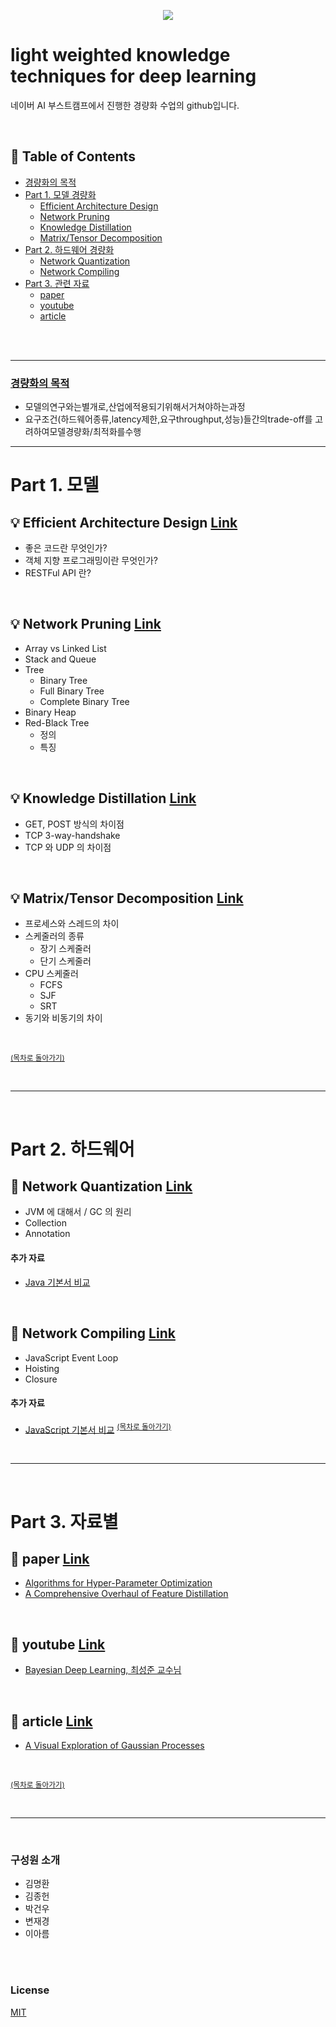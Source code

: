 <div align=center>

![](/assets/images/tech_interview_main.png)

</div>

# light weighted knowledge techniques for deep learning

네이버 AI 부스트캠프에서 진행한 경량화 수업의 github입니다.
<!-- <div align=center></div> -->

</br>

## :memo: Table of Contents

- [경량화의 목적](#경량화의-목적)
- [Part 1. 모델 경량화](#part-1-모델)
  - [Efficient Architecture Design]()
  - [Network Pruning]()
  - [Knowledge Distillation]()
  - [Matrix/Tensor Decomposition]()
- [Part 2. 하드웨어 경량화](#part-2-하드웨어)
  - [Network Quantization]()
  - [Network Compiling]()
- [Part 3. 관련 자료](#part-3-자료별)
  - [paper]()
  - [youtube]()
  - [article]()
</br>

</br>

---

### [경량화의 목적]()

- 모델의연구와는별개로,산업에적용되기위해서거쳐야하는과정
- 요구조건(하드웨어종류,latency제한,요구throughput,성능)들간의trade-off를 고려하여모델경량화/최적화를수행

---

# Part 1. 모델

## :bulb: Efficient Architecture Design [Link]()

- 좋은 코드란 무엇인가?
- 객체 지향 프로그래밍이란 무엇인가?
- RESTFul API 란?

</br>

## :bulb: Network Pruning [Link]()

- Array vs Linked List
- Stack and Queue
- Tree
  - Binary Tree
  - Full Binary Tree
  - Complete Binary Tree
- Binary Heap
- Red-Black Tree
  - 정의
  - 특징
</br>

## :bulb: Knowledge Distillation [Link]()

- GET, POST 방식의 차이점
- TCP 3-way-handshake
- TCP 와 UDP 의 차이점

</br>

## :bulb: Matrix/Tensor Decomposition [Link]()

- 프로세스와 스레드의 차이
- 스케줄러의 종류
  - 장기 스케줄러
  - 단기 스케줄러
- CPU 스케줄러
  - FCFS
  - SJF
  - SRT
- 동기와 비동기의 차이

</br>

<sup>[(목차로 돌아가기)](#light-weighted-knowledge-techniques-for-deep-learning)</sup>

</br>

---

</br>

# Part 2. 하드웨어

## :gem: Network Quantization [Link]()

- JVM 에 대해서 / GC 의 원리
- Collection
- Annotation

#### 추가 자료

- [Java 기본서 비교](http://asfirstalways.tistory.com/146)

</br>

## :gem: Network Compiling [Link]()

- JavaScript Event Loop
- Hoisting
- Closure

#### 추가 자료

- [JavaScript 기본서 비교](http://asfirstalways.tistory.com/246)
<sup>[(목차로 돌아가기)](#light-weighted-knowledge-techniques-for-deep-learning)</sup>

</br>

---

</br>

# Part 3. 자료별

## :large_orange_diamond: paper [Link]()

- [Algorithms for Hyper-Parameter Optimization](https://papers.nips.cc/paper/2011/file/86e8f7ab32cfd12577bc2619bc635690-Paper.pdf)
- [A Comprehensive Overhaul of Feature Distillation](https://arxiv.org/pdf/1904.01866.pdf)


</br>

## :large_orange_diamond: youtube [Link]()

- [Bayesian Deep Learning, 최성준 교수님](https://www.edwith.org/bayesiandeeplearning/lecture/24811?isDesc=false)


</br>

## :large_orange_diamond: article [Link]()

- [A Visual Exploration of Gaussian Processes](https://distill.pub/2019/visual-exploration-gaussian-processes/)

</br>

<sup>[(목차로 돌아가기)](#light-weighted-knowledge-techniques-for-deep-learning)</sup>

</br>

---

</br>

### 구성원 소개

- 김명환
- 김종헌
- 박건우
- 변재경
- 이아름


</br>

</br>

### License

[MIT]()
